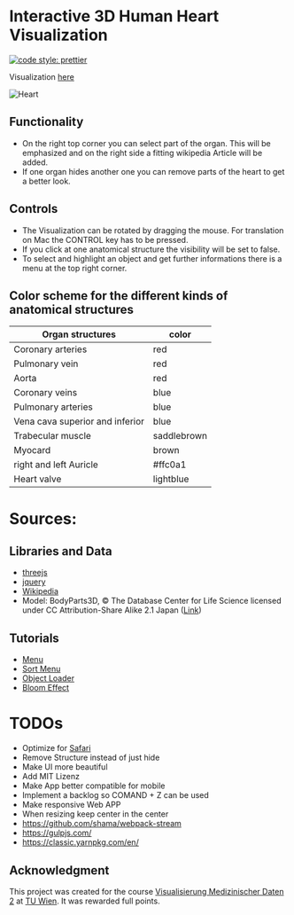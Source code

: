 # Interactive 3D Human Heart Visualization
[![code style: prettier](https://img.shields.io/badge/code_style-prettier-ff69b4.svg?style=flat-square)](https://github.com/prettier/prettier)

Visualization [here](https://walshric.github.io/Interactive-3D-Human-Heart-Visualization/)

![Heart](./screenshots/example_heart.png)

## Functionality
* On the right top corner you can select part of the organ. This will be emphasized and on the right side a fitting wikipedia Article will be added.
* If one organ hides another one you can remove parts of the heart to get a better look.

## Controls
* The Visualization can be rotated by dragging the mouse. For translation on Mac the CONTROL key has to be pressed.
* If you click at one anatomical structure the visibility will be set to false.
* To select and highlight an object and get further informations there is a menu at the top right corner. 

## Color scheme for the different kinds of anatomical structures
Organ structures | color
--- | --- 
Coronary arteries | red
Pulmonary vein | red
Aorta | red
Coronary veins | blue
Pulmonary arteries | blue
Vena cava superior and inferior | blue
Trabecular muscle | saddlebrown
Myocard | brown
right and left Auricle | #ffc0a1
Heart valve | lightblue

# Sources:
## Libraries and Data
* [threejs](https://threejs.org/)
* [jquery](https://jquery.com/)
* [Wikipedia](https://en.wikipedia.org)
* Model: BodyParts3D, © The Database Center for Life Science licensed under CC Attribution-Share Alike 2.1 Japan ([Link](http://lifesciencedb.jp/bp3d/?fbclid=IwAR1KWPydXGal56TpQECD6nJsdcyhLHbElKpUotss5UFEw22KZFBliX3ugtY))

## Tutorials
* [Menu](https://stackoverflow.com/questions/22896144/drop-down-menu-not-work)
* [Sort Menu](https://stackoverflow.com/questions/5248189/sort-select-menu-alphabetically)
* [Object Loader](https://threejs.org/examples/webgl_loader_obj2_options)
* [Bloom Effect](https://threejs.org/examples/webgl_postprocessing_unreal_bloom_selective)

# TODOs
* Optimize for [Safari](https://www.apple.com/safari)
* Remove Structure instead of just hide
* Make UI more beautiful
* Add MIT Lizenz
* Make App better compatible for mobile 
* Implement a backlog so COMAND + Z can be used
* Make responsive Web APP
* When resizing keep center in the center
* https://github.com/shama/webpack-stream
* https://gulpjs.com/
* https://classic.yarnpkg.com/en/

## Acknowledgment
This project was created for the course [Visualisierung Medizinischer Daten 2](https://www.cg.tuwien.ac.at/courses/MedVis2/VU.html) at [TU Wien](https://www.cg.tuwien.ac.at). It was rewarded full points.
